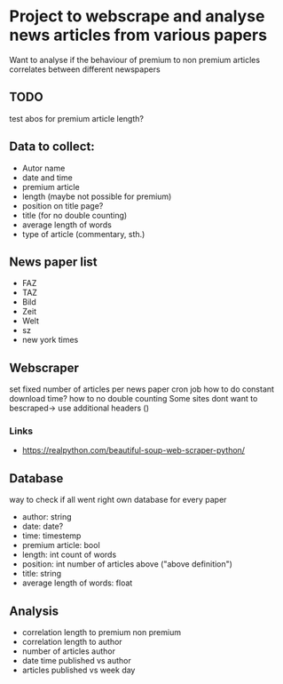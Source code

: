 # Project to webscrape and analyse news articles from various papers

Want to analyse if the behaviour of premium to non premium articles correlates between different newspapers

## TODO

test abos for premium article length?

## Data to collect:
* Autor name
* date and time
* premium article
* length (maybe not possible for premium)
* position on title page?
* title (for no double counting)
* average length of words
* type of article (commentary, sth.)

## News paper list
* FAZ
* TAZ
* Bild
* Zeit
* Welt
* sz
* new york times

## Webscraper



set fixed number of articles per news paper
cron job
how to do constant download time?
how to no double counting
Some sites dont want to bescraped-> use additional headers ()

### Links
* https://realpython.com/beautiful-soup-web-scraper-python/

## Database

way to check if all went right
own database for every paper

* author: string
* date: date?
* time: timestemp
* premium article: bool
* length: int count of words
* position: int number of articles above ("above definition")
* title: string
* average length of words: float

## Analysis

* correlation length to premium non premium
* correlation length to author
* number of articles author
* date time published vs author
* articles published vs week day
